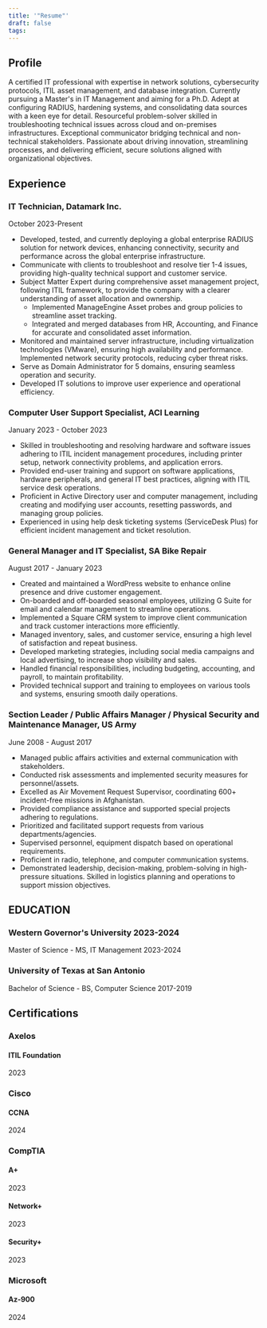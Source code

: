 ```yaml
---
title: '"Resume"'
draft: false
tags:
---
```



## Profile ##

A certified IT professional with expertise in network solutions, cybersecurity protocols, ITIL asset management, and database integration. Currently pursuing a Master's in IT Management and aiming for a Ph.D. Adept at configuring RADIUS, hardening systems, and consolidating data sources with a keen eye for detail. Resourceful problem-solver skilled in troubleshooting technical issues across cloud and on-premises infrastructures. Exceptional communicator bridging technical and non-technical stakeholders. Passionate about driving innovation, streamlining processes, and delivering efficient, secure solutions aligned with organizational objectives.

## Experience ##

### IT Technician, Datamark Inc. ###
October 2023-Present 
-  Developed, tested, and currently deploying a global enterprise RADIUS solution for network devices, enhancing connectivity, security and performance across the global enterprise infrastructure. 
- Communicate with clients to troubleshoot and resolve tier 1-4 issues, providing high-quality technical support and customer service. 
- Subject Matter Expert during comprehensive asset management project, following ITIL framework, to provide the company with a clearer understanding of asset allocation and ownership. 
	- Implemented ManageEngine Asset probes and group policies to streamline asset tracking. 
	- Integrated and merged databases from HR, Accounting, and Finance for accurate and consolidated asset information.
- Monitored and maintained server infrastructure, including virtualization technologies (VMware), ensuring high availability and performance. Implemented network security protocols, reducing cyber threat risks. 
- Serve as Domain Administrator for 5 domains, ensuring seamless operation and security.
- Developed IT solutions to improve user experience and operational efficiency. 
### Computer User Support Specialist, ACI Learning ###
January 2023 - October 2023 
- Skilled in troubleshooting and resolving hardware and software issues adhering to ITIL incident management procedures, including printer setup, network connectivity problems, and application errors. 
- Provided end-user training and support on software applications, hardware peripherals, and general IT best practices, aligning with ITIL service desk operations. 
- Proficient in Active Directory user and computer management, including creating and modifying user accounts, resetting passwords, and managing group policies. 
- Experienced in using help desk ticketing systems (ServiceDesk Plus) for efficient incident management and ticket resolution.

### General Manager and IT Specialist, SA Bike Repair ###
August 2017 - January 2023 
- Created and maintained a WordPress website to enhance online presence and drive customer engagement. 
- On-boarded and off-boarded seasonal employees, utilizing G Suite for email and calendar management to streamline operations. 
- Implemented a Square CRM system to improve client communication and track customer interactions more efficiently. 
- Managed inventory, sales, and customer service, ensuring a high level of satisfaction and repeat business. 
- Developed marketing strategies, including social media campaigns and local advertising, to increase shop visibility and sales. 
- Handled financial responsibilities, including budgeting, accounting, and payroll, to maintain profitability. 
- Provided technical support and training to employees on various tools and systems, ensuring smooth daily operations.

### Section Leader / Public Affairs Manager / Physical Security and Maintenance Manager, US Army ###
June 2008 - August 2017 
- Managed public affairs activities and external communication with stakeholders. 
- Conducted risk assessments and implemented security measures for personnel/assets. 
- Excelled as Air Movement Request Supervisor, coordinating 600+ incident-free missions in Afghanistan. 
- Provided compliance assistance and supported special projects adhering to regulations. 
- Prioritized and facilitated support requests from various departments/agencies. 
- Supervised personnel, equipment dispatch based on operational requirements. 
- Proficient in radio, telephone, and computer communication systems. 
- Demonstrated leadership, decision-making, problem-solving in high-pressure situations. Skilled in logistics planning and operations to support mission objectives.

## EDUCATION ##
### Western Governor's University 2023-2024 ###
Master of Science - MS, IT Management 
2023-2024
### University of Texas at San Antonio ###
Bachelor of Science - BS, Computer Science
2017-2019

## Certifications ##

### Axelos
#### ITIL Foundation
2023
### Cisco 
#### CCNA
2024
### CompTIA 

#### A+
2023
#### Network+
2023
#### Security+
2023
### Microsoft
#### Az-900
2024
